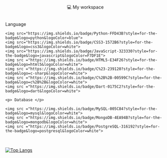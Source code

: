 
  <p align='center'>
  💻 My workspace<br/><br/>
    <p> Language </p>
    
    <img src="https://img.shields.io/badge/Python-FFD43B?style=for-the-badge&logo=python&logoColor=blue">
    <img src="https://img.shields.io/badge/CSS3-1572B6?style=for-the-badge&logo=css3&logoColor=white">
    <img src="https://img.shields.io/badge/JavaScript-323330?style=for-the-badge&logo=javascript&logoColor=F7DF1E">
    <img src ="https://img.shields.io/badge/HTML5-E34F26?style=for-the-badge&logo=html5&logoColor=white">
    <img src ="https://img.shields.io/badge/C%23-239120?style=for-the-badge&logo=c-sharp&logoColor=white">
    <img src ="https://img.shields.io/badge/C%2B%2B-00599C?style=for-the-badge&logo=c%2B%2B&logoColor=white">
    <img src ="https://img.shields.io/badge/Dart-0175C2?style=for-the-badge&logo=dart&logoColor=white">
    
    <p> Database </p>
    
    <img src ="https://img.shields.io/badge/MySQL-005C84?style=for-the-badge&logo=mysql&logoColor=white">
    <img src ="https://img.shields.io/badge/MongoDB-4EA94B?style=for-the-badge&logo=mongodb&logoColor=white">
    <img src ="https://img.shields.io/badge/PostgreSQL-316192?style=for-the-badge&logo=postgresql&logoColor=white">
   
    
  

   <br align='center'>
   
   [![Top Langs](https://github-readme-stats.vercel.app/api/top-langs/?username=lcmd65&layout=compact&theme=tokyonight&hide=html,purebasic,tex,scss,stylus,blade,jupyter%20notebook,shell,batchfile,dockerfile,typescript)](https://github.com/lcmd65/github-readme-stats)
   </br>
 </p>
